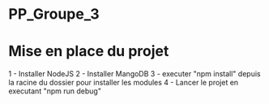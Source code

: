 # PP_Groupe_3

# Mise en place du projet

1 - Installer NodeJS
2 - Installer MangoDB
3 - executer "npm install" depuis la racine du dossier pour installer les modules
4 - Lancer le projet en executant "npm run debug"